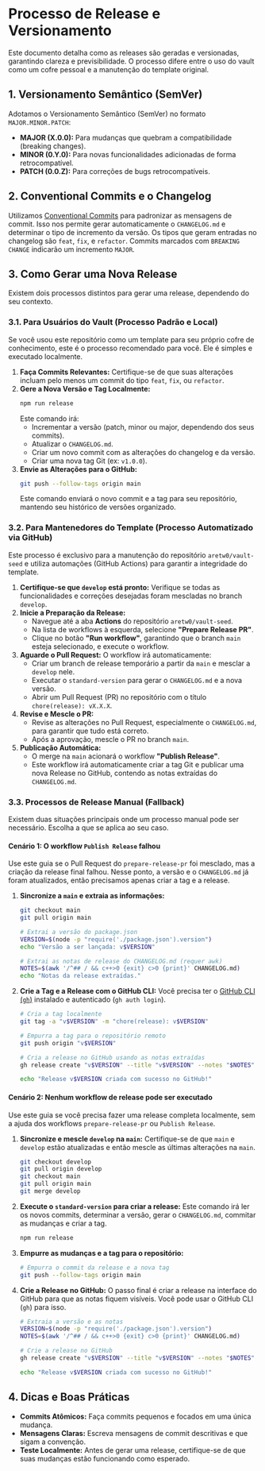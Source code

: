 # Processo de Release e Versionamento

Este documento detalha como as releases são geradas e versionadas, garantindo clareza e previsibilidade. O processo difere entre o uso do vault como um cofre pessoal e a manutenção do template original.

## 1. Versionamento Semântico (SemVer)

Adotamos o Versionamento Semântico (SemVer) no formato `MAJOR.MINOR.PATCH`:

*   **MAJOR (X.0.0):** Para mudanças que quebram a compatibilidade (breaking changes).
*   **MINOR (0.Y.0):** Para novas funcionalidades adicionadas de forma retrocompatível.
*   **PATCH (0.0.Z):** Para correções de bugs retrocompatíveis.

## 2. Conventional Commits e o Changelog

Utilizamos [Conventional Commits](https://www.conventionalcommits.org/) para padronizar as mensagens de commit. Isso nos permite gerar automaticamente o `CHANGELOG.md` e determinar o tipo de incremento da versão. Os tipos que geram entradas no changelog são `feat`, `fix`, e `refactor`. Commits marcados com `BREAKING CHANGE` indicarão um incremento `MAJOR`.

## 3. Como Gerar uma Nova Release

Existem dois processos distintos para gerar uma release, dependendo do seu contexto.

### 3.1. Para Usuários do Vault (Processo Padrão e Local)

Se você usou este repositório como um template para seu próprio cofre de conhecimento, este é o processo recomendado para você. Ele é simples e executado localmente.

1.  **Faça Commits Relevantes:** Certifique-se de que suas alterações incluam pelo menos um commit do tipo `feat`, `fix`, ou `refactor`.
2.  **Gere a Nova Versão e Tag Localmente:**
    ```bash
    npm run release
    ```
    Este comando irá:
    *   Incrementar a versão (patch, minor ou major, dependendo dos seus commits).
    *   Atualizar o `CHANGELOG.md`.
    *   Criar um novo commit com as alterações do changelog e da versão.
    *   Criar uma nova tag Git (ex: `v1.0.0`).
3.  **Envie as Alterações para o GitHub:**
    ```bash
    git push --follow-tags origin main
    ```
    Este comando enviará o novo commit e a tag para seu repositório, mantendo seu histórico de versões organizado.

### 3.2. Para Mantenedores do Template (Processo Automatizado via GitHub)

Este processo é exclusivo para a manutenção do repositório `aretw0/vault-seed` e utiliza automações (GitHub Actions) para garantir a integridade do template.

1.  **Certifique-se que `develop` está pronto:** Verifique se todas as funcionalidades e correções desejadas foram mescladas no branch `develop`.
2.  **Inicie a Preparação da Release:**
    *   Navegue até a aba **Actions** do repositório `aretw0/vault-seed`.
    *   Na lista de workflows à esquerda, selecione **"Prepare Release PR"**.
    *   Clique no botão **"Run workflow"**, garantindo que o branch `main` esteja selecionado, e execute o workflow.
3.  **Aguarde o Pull Request:** O workflow irá automaticamente:
    *   Criar um branch de release temporário a partir da `main` e mesclar a `develop` nele.
    *   Executar o `standard-version` para gerar o `CHANGELOG.md` e a nova versão.
    *   Abrir um Pull Request (PR) no repositório com o título `chore(release): vX.X.X`.
4.  **Revise e Mescle o PR:**
    *   Revise as alterações no Pull Request, especialmente o `CHANGELOG.md`, para garantir que tudo está correto.
    *   Após a aprovação, mescle o PR no branch `main`.
5.  **Publicação Automática:**
    *   O merge na `main` acionará o workflow **"Publish Release"**.
    *   Este workflow irá automaticamente criar a tag Git e publicar uma nova Release no GitHub, contendo as notas extraídas do `CHANGELOG.md`.

### 3.3. Processos de Release Manual (Fallback)

Existem duas situações principais onde um processo manual pode ser necessário. Escolha a que se aplica ao seu caso.

#### Cenário 1: O workflow `Publish Release` falhou

Use este guia se o Pull Request do `prepare-release-pr` foi mesclado, mas a criação da release final falhou. Nesse ponto, a versão e o `CHANGELOG.md` já foram atualizados, então precisamos apenas criar a tag e a release.

1.  **Sincronize a `main` e extraia as informações:**

    ```bash
    git checkout main
    git pull origin main

    # Extrai a versão do package.json
    VERSION=$(node -p "require('./package.json').version")
    echo "Versão a ser lançada: v$VERSION"

    # Extrai as notas de release do CHANGELOG.md (requer awk)
    NOTES=$(awk '/^## / && c++>0 {exit} c>0 {print}' CHANGELOG.md)
    echo "Notas da release extraídas."
    ```

2.  **Crie a Tag e a Release com o GitHub CLI:**
    Você precisa ter o [GitHub CLI (`gh`)](https://cli.github.com/) instalado e autenticado (`gh auth login`).

    ```bash
    # Cria a tag localmente
    git tag -a "v$VERSION" -m "chore(release): v$VERSION"

    # Empurra a tag para o repositório remoto
    git push origin "v$VERSION"

    # Cria a release no GitHub usando as notas extraídas
    gh release create "v$VERSION" --title "v$VERSION" --notes "$NOTES"
    
    echo "Release v$VERSION criada com sucesso no GitHub!"
    ```

#### Cenário 2: Nenhum workflow de release pode ser executado

Use este guia se você precisa fazer uma release completa localmente, sem a ajuda dos workflows `prepare-release-pr` ou `Publish Release`.

1.  **Sincronize e mescle `develop` na `main`:**
    Certifique-se de que `main` e `develop` estão atualizadas e então mescle as últimas alterações na `main`.
    ```bash
    git checkout develop
    git pull origin develop
    git checkout main
    git pull origin main
    git merge develop
    ```

2.  **Execute o `standard-version` para criar a release:**
    Este comando irá ler os novos commits, determinar a versão, gerar o `CHANGELOG.md`, commitar as mudanças e criar a tag.
    ```bash
    npm run release
    ```

3.  **Empurre as mudanças e a tag para o repositório:**
    ```bash
    # Empurra o commit da release e a nova tag
    git push --follow-tags origin main
    ```

4.  **Crie a Release no GitHub:**
    O passo final é criar a release na interface do GitHub para que as notas fiquem visíveis. Você pode usar o GitHub CLI (`gh`) para isso.
    
    ```bash
    # Extraia a versão e as notas
    VERSION=$(node -p "require('./package.json').version")
    NOTES=$(awk '/^## / && c++>0 {exit} c>0 {print}' CHANGELOG.md)

    # Crie a release no GitHub
    gh release create "v$VERSION" --title "v$VERSION" --notes "$NOTES"
    
    echo "Release v$VERSION criada com sucesso no GitHub!"
    ```

## 4. Dicas e Boas Práticas

*   **Commits Atômicos:** Faça commits pequenos e focados em uma única mudança.
*   **Mensagens Claras:** Escreva mensagens de commit descritivas e que sigam a convenção.
*   **Teste Localmente:** Antes de gerar uma release, certifique-se de que suas mudanças estão funcionando como esperado.